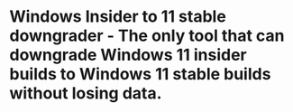 # Windows Insider to 11 stable downgrader - The only tool that can downgrade Windows 11 insider builds to Windows 11 stable builds without losing data.
